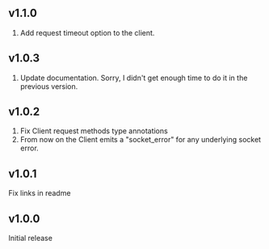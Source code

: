 ## v1.1.0

1. Add request timeout option to the client.

## v1.0.3

1. Update documentation. Sorry, I didn't get enough time to do it in the
   previous version.

## v1.0.2

1. Fix Client request methods type annotations
1. From now on the Client emits a "socket_error" for any underlying socket
   error.

## v1.0.1

Fix links in readme

## v1.0.0

Initial release
